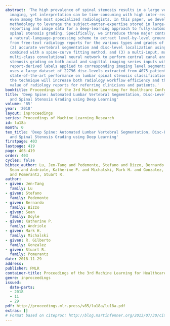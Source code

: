 ```yaml
---
abstract: 'The high prevalence of spinal stenosis results in a large volume of MRI
  imaging, yet interpretation can be time-consuming with high inter-reader variability
  even among the most specialized radiologists. In this paper, we develop an efficient
  methodology to leverage the subject-matter-expertise stored in large-scale archival
  reporting and image data for a deep-learning approach to fully-automated lumbar
  spinal stenosis grading. Specifically, we introduce three major contributions: (1)
  a natural-language-processing scheme to extract level-by-level ground-truth labels
  from free-text radiology reports for the various types and grades of spinal stenosis
  (2) accurate vertebral segmentation and disc-level localization using a U-Net architecture
  combined with a spine-curve fitting method, and (3) a multi-input, multi-task, and
  multi-class convolutional neural network to perform central canal and foraminal
  stenosis grading on both axial and sagittal imaging series inputs with the extracted
  report-derived labels applied to corresponding imaging level segments. This study
  uses a large dataset of 22796 disc-levels extracted from 4075 patients. We achieve
  state-of-the-art performance on lumbar spinal stenosis classification and expect
  the technique will increase both radiology workflow efficiency and the perceived
  value of radiology reports for referring clinicians and patients.'
booktitle: Proceedings of the 3rd Machine Learning for Healthcare Conference
title: 'Deep Spine: Automated Lumbar Vertebral Segmentation, Disc-Level Designation,
  and Spinal Stenosis Grading using Deep Learning'
volume: '85'
year: '2018'
layout: inproceedings
series: Proceedings of Machine Learning Research
id: lu18a
month: 0
tex_title: 'Deep Spine: Automated Lumbar Vertebral Segmentation, Disc-Level Designation,
  and Spinal Stenosis Grading using Deep Learning'
firstpage: 403
lastpage: 419
page: 403-419
order: 403
cycles: false
bibtex_author: Lu, Jen-Tang and Pedemonte, Stefano and Bizzo, Bernardo and Doyle,
  Sean and Andriole, Katherine P. and Michalski, Mark H. and Gonzalez, R. Gilberto
  and Pomerantz, Stuart R.
author:
- given: Jen-Tang
  family: Lu
- given: Stefano
  family: Pedemonte
- given: Bernardo
  family: Bizzo
- given: Sean
  family: Doyle
- given: Katherine P.
  family: Andriole
- given: Mark H.
  family: Michalski
- given: R. Gilberto
  family: Gonzalez
- given: Stuart R.
  family: Pomerantz
date: 2018-11-29
address: 
publisher: PMLR
container-title: Proceedings of the 3rd Machine Learning for Healthcare Conference
genre: inproceedings
issued:
  date-parts:
  - 2018
  - 11
  - 29
pdf: http://proceedings.mlr.press/v85/lu18a/lu18a.pdf
extras: []
# Format based on citeproc: http://blog.martinfenner.org/2013/07/30/citeproc-yaml-for-bibliographies/
---
```

